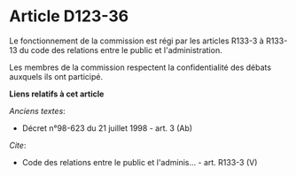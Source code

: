 # Article D123-36

Le fonctionnement de la commission est régi par les articles R133-3 à R133-13 du code des relations entre le public et
l'administration. 

Les membres de la commission respectent la confidentialité des débats auxquels ils ont participé.

**Liens relatifs à cet article**

_Anciens textes_:

  - Décret n°98-623 du 21 juillet 1998 - art. 3 (Ab)

_Cite_:

  - Code des relations entre le public et l'adminis... - art. R133-3 (V)
